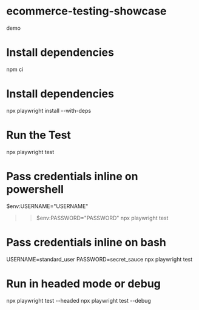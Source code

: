 # ecommerce-testing-showcase
 demo

# Install dependencies

npm ci

# Install dependencies

npx playwright install --with-deps

# Run the Test

npx playwright test

# Pass credentials inline on powershell

$env:USERNAME="USERNAME"
>> $env:PASSWORD="PASSWORD"
>> npx playwright test

# Pass credentials inline on bash

USERNAME=standard_user PASSWORD=secret_sauce npx playwright test

# Run in headed mode or debug

npx playwright test --headed
npx playwright test --debug


